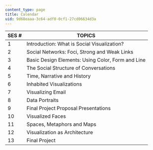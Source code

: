 ```yaml
---
content_type: page
title: Calendar
uid: 9d68eaaa-3c64-adf0-0cf1-27cd06634d3a
---
```


| SES # | TOPICS |
| --- | --- |
| 1 | Introduction: What is Social Visualization? |
| 2 | Social Networks: Foci, Strong and Weak Links |
| 3 | Basic Design Elements: Using Color, Form and Line |
| 4 | The Social Structure of Conversations |
| 5 | Time, Narrative and History |
| 6 | Inhabited Visualizations |
| 7 | Visualizing Email |
| 8 | Data Portraits |
| 9 | Final Project Proposal Presentations |
| 10 | Visualized Faces |
| 11 | Spaces, Metaphors and Maps |
| 12 | Visualization as Architecture |
| 13 | Final Project